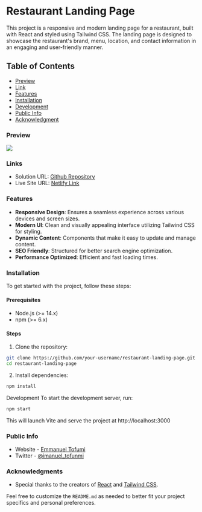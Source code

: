 # Restaurant Landing Page

This project is a responsive and modern landing page for a restaurant, built with React and styled using Tailwind CSS. The landing page is designed to showcase the restaurant's brand, menu, location, and contact information in an engaging and user-friendly manner.

## Table of Contents
- [Preview](#preview)
- [Link](#link)
- [Features](#features)
- [Installation](#installation)
- [Development](#development)
- [Public Info](#public-info)
- [Acknowledgment](#acknowledgments)

### Preview
![](/public/restuarant.png)

### Links

- Solution URL: [Github Repository](https://github.com/Hemazyn/restaurant.git)
- Live Site URL: [Netlify Link](https://devemma-restaurant.netlify.app/)

### Features
- **Responsive Design**: Ensures a seamless experience across various devices and screen sizes.
- **Modern UI**: Clean and visually appealing interface utilizing Tailwind CSS for styling.
- **Dynamic Content**: Components that make it easy to update and manage content.
- **SEO Friendly**: Structured for better search engine optimization.
- **Performance Optimized**: Efficient and fast loading times.


### Installation
To get started with the project, follow these steps:

#### Prerequisites
- Node.js (>= 14.x)
- npm (>= 6.x)
#### Steps
1. Clone the repository:
``` sh
git clone https://github.com/your-username/restaurant-landing-page.git
cd restaurant-landing-page
```
2. Install dependencies:
``` sh
npm install
```
Development
To start the development server, run:

``` sh
npm start
```
This will launch Vite and serve the project at http://localhost:3000

### Public Info
- Website - [Emmanuel Tofumi](https://devemma.netlify.app)
- Twitter - [@imanuel_tofunmi](https://twitter.com/imanuel_tofunmi)

### Acknowledgments
- Special thanks to the creators of [React](https://react.dev) and [Tailwind CSS](https://tailwindcss.com).

Feel free to customize the `README.md` as needed to better fit your project specifics and personal preferences.
